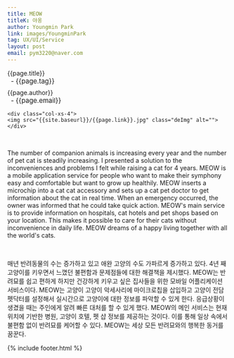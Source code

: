 ```yaml
---
title: MEOW
titleK: 야옹
author: Youngmin Park
link: images/YoungminPark
tag: UX/UI/Service
layout: post
email: pym3220@naver.com
---	
```


<div class="container">

<div class="deDep">
{{page.title}}<br>
<p style="font-size:15px; margin:0px; padding:0px 0px 0px 8px; margin:0px 0px 8px 0px;">- {{page.tag}}</p>
{{page.author}}<br>
<p style="font-size:15px; margin:0px; padding:0px 0px 0px 8px;">- {{page.email}}</p>
</div>


<div class="row" class="imgcolor">
	
	<div class="col-xs-4">
	<img src="{{site.baseurl}}/{{page.link}}.jpg" class="deImg" alt=""></div>
	
</div>
<br>

<div class="det lato">



The number of companion animals is increasing every year and the number of pet cat is steadily increasing. I presented a solution to the inconveniences and problems I felt while raising a cat for 4 years.
MEOW is a mobile application service for people who want to make their symphony easy and comfortable but want to grow up healthily. MEOW inserts a microchip into a cat cat accessory and sets up a cat pet doctor to get information about the cat in real time. When an emergency occurred, the owner was informed that he could take quick action. MEOW's main service is to provide information on hospitals, cat hotels and pet shops based on your location. This makes it possible to care for their cats without inconvenience in daily life.
MEOW dreams of a happy living together with all the world's cats.



</div>

<br>

<div class="noto">

매년 반려동물의 수는 증가하고 있고 애완 고양의 수도 가파르게 증가하고 있다. 4년 째 고양이를 키우면서 느꼈던 불편함과 문제점들에 대한 해결책을 제시했다. 
MEOW는 반려묘를 쉽고 편하게 하지만 건강하게 키우고 싶은 집사들을 위한 모바일 어플리케이션 서비스이다. MEOW는 고양이 고양이 악세사리에 마이크로칩을 삽입하고 고양이 전담 펫닥터를 설정해서 실시간으로 고양이에 대한 정보를 파악할 수 있게 한다. 응급상황이 생겼을 때는 주인에게 알려 빠른 대처를 할 수 있게 했다. MEOW의 메인 서비스는 현재 위치에 기반한 병원, 고양이 호텔, 펫 샵 정보를 제공하는 것이다. 이를 통해 일상 속에서 불편함 없이 반려묘를 케어할 수 있다. 
MEOW는 세상 모든 반려묘와의 행복한 동거를 꿈꾼다.


</div>


	

</div> 

{% include footer.html %}